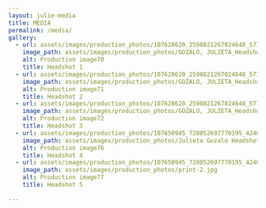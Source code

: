 ```yaml
---
layout: julie-media
title: MEDIA
permalink: /media/
gallery: 
  - url: assets/images/production_photos/107628620_2598821267024648_5775065180677135492_n.jpg
    image_path: assets/images/production_photos/GOZALO, JULIETA_Headshot1.jpg
    alt: Production image70
    title: Headshot 1
  - url: assets/images/production_photos/107628620_2598821267024648_5775065180677135492_n.jpg
    image_path: assets/images/production_photos/GOZALO, JULIETA_Headshot2.jpg
    alt: Production image71
    title: Headshot 2
  - url: assets/images/production_photos/107628620_2598821267024648_5775065180677135492_n.jpg
    image_path: assets/images/production_photos/GOZALO, JULIETA_Headshot3.jpg
    alt: Production image72
    title: Headshot 3
  - url: assets/images/production_photos/107650945_728052697770195_424021765811450018_n.jpg
    image_path: assets/images/production_photos/Julieta Gozalo Headshot 3.jpg
    alt: Production image76
    title: Headshot 4
  - url: assets/images/production_photos/107650945_728052697770195_424021765811450018_n.jpg
    image_path: assets/images/production_photos/print-2.jpg
    alt: Production image77
    title: Headshot 5
    
---
```

